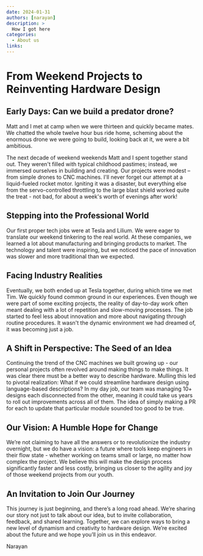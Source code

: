 ```yaml
---
date: 2024-01-31
authors: [narayan]
description: >
  How I got here
categories:
  - About us
links:
---
```


# From Weekend Projects to Reinventing Hardware Design

## Early Days: Can we build a predator drone?

Matt and I met at camp when we were thirteen and quickly became mates. We chatted the whole twelve hour bus ride home, scheming about the enormous drone we were going to build, looking back at it, we were a bit ambitious.

The next decade of weekend weekends Matt and I spent together stand out. They weren't filled with typical childhood pastimes; instead, we immersed ourselves in building and creating. Our projects were modest – from simple drones to CNC machines. I'll never forget our attempt at a liquid-fueled rocket motor. Igniting it was a disaster, but everything else from the servo-controlled throttling to the large blast shield worked quite the treat - not bad, for about a week's worth of evenings after work!


## Stepping into the Professional World

Our first proper tech jobs were at Tesla and Lilium. We were eager to translate our weekend tinkering to the real world. At these companies, we learned a lot about manufacturing and bringing products to market. The technology and talent were inspiring, but we noticed the pace of innovation was slower and more traditional than we expected.


## Facing Industry Realities

Eventually, we both ended up at Tesla together, during which time we met Tim. We quickly found common ground in our experiences. Even though we were part of some exciting projects, the reality of day-to-day work often meant dealing with a lot of repetition and slow-moving processes. The job started to feel less about innovation and more about navigating through routine procedures. It wasn't the dynamic environment we had dreamed of, it was becoming just a job.


## A Shift in Perspective: The Seed of an Idea

Continuing the trend of the CNC machines we built growing up - our personal projects often revolved around making things to make things. It was clear there must be a better way to describe hardware. Mulling this led to pivotal realization: What if we could streamline hardware design using language-based descriptions? In my day job, our team was managing 10+ designs each disconnected from the other, meaning it could take us years to roll out improvements across all of them. The idea of simply making a PR for each to update that particular module sounded too good to be true.


## Our Vision: A Humble Hope for Change

We’re not claiming to have all the answers or to revolutionize the industry overnight, but we do have a vision: a future where tools keep engineers in their flow state - whether working on teams small or large, no matter how complex the project. We believe this will make the design process significantly faster and less costly, bringing us closer to the agility and joy of those weekend projects from our youth.


## An Invitation to Join Our Journey

This journey is just beginning, and there’s a long road ahead. We’re sharing our story not just to talk about our idea, but to invite collaboration, feedback, and shared learning. Together, we can explore ways to bring a new level of dynamism and creativity to hardware design. We’re excited about the future and we hope you’ll join us in this endeavor.

Narayan
